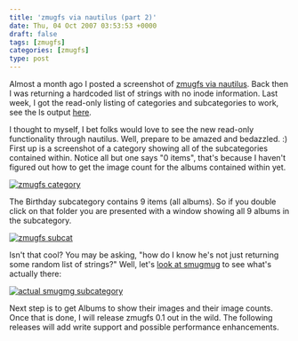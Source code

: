 ```yaml
---
title: 'zmugfs via nautilus (part 2)'
date: Thu, 04 Oct 2007 03:53:53 +0000
draft: false
tags: [zmugfs]
categories: [zmugfs]
type: post
---
```


Almost a month ago I posted a screenshot of [zmugfs via nautilus](http://zeusville.wordpress.com/2007/09/09/zmugfs-through-the-eyes-of-nautilus/). Back then I was returning a hardcoded list of strings with no inode information. Last week, I got the read-only listing of categories and subcategories to work, see the ls output [here](http://zeusville.wordpress.com/2007/09/25/zmugfs-shows-readonly-subcategories/).

I thought to myself, I bet folks would love to see the new read-only functionality through nautilus. Well, prepare to be amazed and bedazzled. :) First up is a screenshot of a category showing all of the subcategories contained within. Notice all but one says "0 items", that's because I haven't figured out how to get the image count for the albums contained within yet.

[![zmugfs category](http://zeusville.files.wordpress.com/2007/10/zmugfs_nautilus_category.png)](http://zeusville.files.wordpress.com/2007/10/zmugfs_nautilus_category.png "zmugfs category")

The Birthday subcategory contains 9 items (all albums). So if you double click on that folder you are presented with a window showing all 9 albums in the subcategory.

[![zmugfs subcat](http://zeusville.files.wordpress.com/2007/10/zmugfs_nautilus_subcategory.png)](http://zeusville.files.wordpress.com/2007/10/zmugfs_nautilus_subcategory.png "zmugfs subcat")

Isn't that cool? You may be asking, "how do I know he's not just returning some random list of strings?" Well, let's [look at smugmug](http://familiarodriguez.smugmug.com/Children/117597) to see what's actually there:

[![actual smugmg subcategory](http://zeusville.files.wordpress.com/2007/10/smugmug_subcategory.png)](http://zeusville.files.wordpress.com/2007/10/smugmug_subcategory.png)

Next step is to get Albums to show their images and their image counts. Once that is done, I will release zmugfs 0.1 out in the wild. The following releases will add write support and possible performance enhancements.